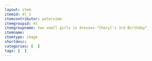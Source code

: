 ```yaml
---
layout: item
itemid: 4l_1
itemcontributor: petersime
itemgroupid: 4l
itemgroupname: two small girls in dresses-"Cheryl's 3rd Birthday"
itemname: 
itemtype: image
shortdesc: 
categories: [  ]
tags: [  ]
---
```







